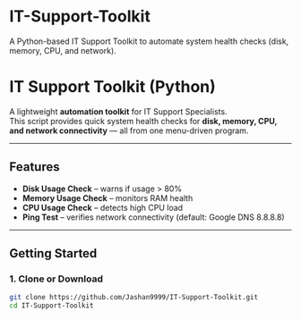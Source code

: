 # IT-Support-Toolkit
A Python-based IT Support Toolkit to automate system health checks (disk, memory, CPU, and network).
#  IT Support Toolkit (Python)

A lightweight **automation toolkit** for IT Support Specialists.  
This script provides quick system health checks for **disk, memory, CPU, and network connectivity** — all from one menu-driven program.

---

##  Features
-  **Disk Usage Check** – warns if usage > 80%
-  **Memory Usage Check** – monitors RAM health
-  **CPU Usage Check** – detects high CPU load
-  **Ping Test** – verifies network connectivity (default: Google DNS 8.8.8.8)

---

##  Getting Started

### 1. Clone or Download
```bash
git clone https://github.com/Jashan9999/IT-Support-Toolkit.git
cd IT-Support-Toolkit
